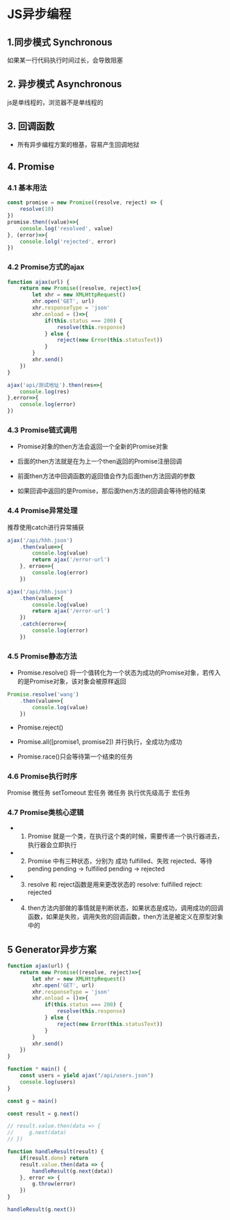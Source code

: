 # JS异步编程
## 1.同步模式 Synchronous
如果某一行代码执行时间过长，会导致阻塞
## 2. 异步模式 Asynchronous
js是单线程的，浏览器不是单线程的
## 3. 回调函数 
- 所有异步编程方案的根基，容易产生回调地狱
## 4. Promise

### 4.1 基本用法
```javascript
const promise = new Promise((resolve, reject) => {
    resolve(10)
})
promise.then((value)=>{
    console.log('resolved', value)
}, (error)=>{
    console.lolg('rejected', error)
})
```

### 4.2 Promise方式的ajax
```javascript
function ajax(url) {
    return new Promise((resolve, reject)=>{
        let xhr = new XMLHttpRequest()
        xhr.open('GET', url)
        xhr.responseType = 'json'
        xhr.onload = ()=>{
            if(this.status === 200) {
                resolve(this.response)
            } else {
                reject(new Error(this.statusText))
            }
        }
        xhr.send()
    })
}

ajax('api/测试地址').then(res=>{
    console.log(res)
},error=>{
    console.log(error)
})
```

### 4.3 Promise链式调用

- Promise对象的then方法会返回一个全新的Promise对象

- 后面的then方法就是在为上一个then返回的Promise注册回调

- 前面then方法中回调函数的返回值会作为后面then方法回调的参数

- 如果回调中返回的是Promise，那后面then方法的回调会等待他的结束

### 4.4 Promise异常处理
推荐使用catch进行异常捕获
```javascript
ajax('/api/hhh.json')
    .then(value=>{
        console.log(value)
        return ajax('/error-url')
    }, erroe=>{
        console.log(error)
    })

ajax('/api/hhh.json')
    .then(value=>{
        console.log(value)
        return ajax('/error-url')
    })
    .catch(error=>{
        console.log(error)
    })
```

### 4.5 Promise静态方法

- Promise.resolve() 将一个值转化为一个状态为成功的Promise对象，若传入的是Promise对象，该对象会被原样返回
```javascript
Promise.resolve('wang')
    .then(value=>{
        console.log(value)
    })
```

- Promise.reject()

- Promise.all([promise1, promise2]) 并行执行，全成功为成功

- Promise.race()只会等待第一个结束的任务

### 4.6 Promise执行时序
Promise 微任务
setTomeout 宏任务
微任务 执行优先级高于 宏任务

### 4.7 Promise类核心逻辑

- 1. Promise 就是一个类，在执行这个类的时候，需要传递一个执行器进去，执行器会立即执行

- 2. Promise 中有三种状态，分别为 成功 fulfilled、失败 rejected、等待 pending
    pending -> fulfilled
    pending -> rejected

- 3. resolve 和 reject函数是用来更改状态的
    resolve: fulfilled
    reject: rejected

- 4. then方法内部做的事情就是判断状态，如果状态是成功，调用成功的回调函数，如果是失败，调用失败的回调函数，then方法是被定义在原型对象中的

## 5 Generator异步方案
```javascript
function ajax(url) {
    return new Promise((resolve, reject)=>{
        let xhr = new XMLHttpRequest()
        xhr.open('GET', url)
        xhr.responseType = 'json'
        xhr.onload = ()=>{
            if(this.status === 200) {
                resolve(this.response)
            } else {
                reject(new Error(this.statusText))
            }
        }
        xhr.send()
    })
}

function * main() {
    const users = yield ajax("/api/users.json")
    console.log(users)
}

const g = main()

const result = g.next()

// result.value.then(data => {
//     g.next(data)
// })

function handleResult(result) {
    if(result.done) return
    result.value.then(data => {
        handleResult(g.next(data))
    }, error => {
        g.throw(error)
    })
}

handleResult(g.next())

```

